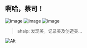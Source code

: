 ## 啊哈，蔡司！

![image](https://user-images.githubusercontent.com/109413096/179348361-423d875d-c70a-4cab-acc2-8b4fa8d2a9dd.png)
![image](https://user-images.githubusercontent.com/109413096/179348366-6706f5c0-4b2c-466f-b780-d97c1fb8e17b.png)
![image](https://user-images.githubusercontent.com/109413096/179348383-a76615a8-73f5-4e54-9c8f-49e3d1b42565.png)

> ahaip: 发现美，记录美及创造美...

![Alt](https://repobeats.axiom.co/api/embed/098d0295dbd1c1b9d4855c2234e84e77a43b915d.svg "Repobeats analytics image")
